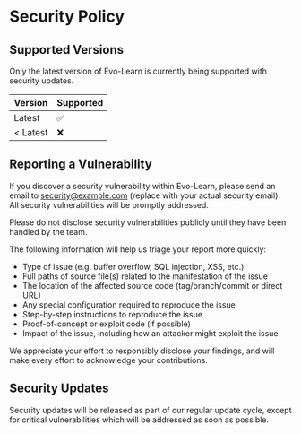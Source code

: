 # Security Policy

## Supported Versions

Only the latest version of Evo-Learn is currently being supported with security updates.

| Version | Supported          |
| ------- | ------------------ |
| Latest  | :white_check_mark: |
| < Latest| :x:                |

## Reporting a Vulnerability

If you discover a security vulnerability within Evo-Learn, please send an email to security@example.com (replace with your actual security email). All security vulnerabilities will be promptly addressed.

Please do not disclose security vulnerabilities publicly until they have been handled by the team.

The following information will help us triage your report more quickly:

- Type of issue (e.g. buffer overflow, SQL injection, XSS, etc.)
- Full paths of source file(s) related to the manifestation of the issue
- The location of the affected source code (tag/branch/commit or direct URL)
- Any special configuration required to reproduce the issue
- Step-by-step instructions to reproduce the issue
- Proof-of-concept or exploit code (if possible)
- Impact of the issue, including how an attacker might exploit the issue

We appreciate your effort to responsibly disclose your findings, and will make every effort to acknowledge your contributions.

## Security Updates

Security updates will be released as part of our regular update cycle, except for critical vulnerabilities which will be addressed as soon as possible.